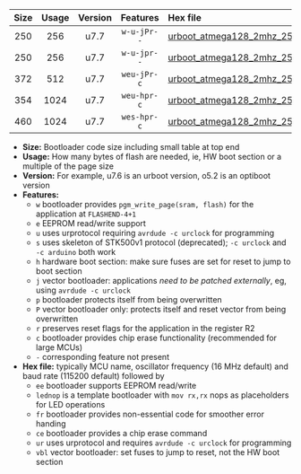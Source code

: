 |Size|Usage|Version|Features|Hex file|
|:-:|:-:|:-:|:-:|:--|
|250|256|u7.7|`w-u-jPr--`|[urboot_atmega128_2mhz_250000bps_lednop_ur_vbl.hex](https://raw.githubusercontent.com/stefanrueger/urboot.hex/main/mcus/atmega128/fcpu_2mhz/250000_bps/urboot_atmega128_2mhz_250000bps_lednop_ur_vbl.hex)|
|250|256|u7.7|`w-u-jpr--`|[urboot_atmega128_2mhz_250000bps_lednop_fr_ur_vbl.hex](https://raw.githubusercontent.com/stefanrueger/urboot.hex/main/mcus/atmega128/fcpu_2mhz/250000_bps/urboot_atmega128_2mhz_250000bps_lednop_fr_ur_vbl.hex)|
|372|512|u7.7|`weu-jPr-c`|[urboot_atmega128_2mhz_250000bps_ee_lednop_fr_ce_ur_vbl.hex](https://raw.githubusercontent.com/stefanrueger/urboot.hex/main/mcus/atmega128/fcpu_2mhz/250000_bps/urboot_atmega128_2mhz_250000bps_ee_lednop_fr_ce_ur_vbl.hex)|
|354|1024|u7.7|`weu-hpr-c`|[urboot_atmega128_2mhz_250000bps_ee_lednop_fr_ce_ur.hex](https://raw.githubusercontent.com/stefanrueger/urboot.hex/main/mcus/atmega128/fcpu_2mhz/250000_bps/urboot_atmega128_2mhz_250000bps_ee_lednop_fr_ce_ur.hex)|
|460|1024|u7.7|`wes-hpr-c`|[urboot_atmega128_2mhz_250000bps_ee_lednop_fr_ce.hex](https://raw.githubusercontent.com/stefanrueger/urboot.hex/main/mcus/atmega128/fcpu_2mhz/250000_bps/urboot_atmega128_2mhz_250000bps_ee_lednop_fr_ce.hex)|

- **Size:** Bootloader code size including small table at top end
- **Usage:** How many bytes of flash are needed, ie, HW boot section or a multiple of the page size
- **Version:** For example, u7.6 is an urboot version, o5.2 is an optiboot version
- **Features:**
  + `w` bootloader provides `pgm_write_page(sram, flash)` for the application at `FLASHEND-4+1`
  + `e` EEPROM read/write support
  + `u` uses urprotocol requiring `avrdude -c urclock` for programming
  + `s` uses skeleton of STK500v1 protocol (deprecated); `-c urclock` and `-c arduino` both work
  + `h` hardware boot section: make sure fuses are set for reset to jump to boot section
  + `j` vector bootloader: applications *need to be patched externally*, eg, using `avrdude -c urclock`
  + `p` bootloader protects itself from being overwritten
  + `P` vector bootloader only: protects itself and reset vector from being overwritten
  + `r` preserves reset flags for the application in the register R2
  + `c` bootloader provides chip erase functionality (recommended for large MCUs)
  + `-` corresponding feature not present
- **Hex file:** typically MCU name, oscillator frequency (16 MHz default) and baud rate (115200 default) followed by
  + `ee` bootloader supports EEPROM read/write
  + `lednop` is a template bootloader with `mov rx,rx` nops as placeholders for LED operations
  + `fr` bootloader provides non-essential code for smoother error handing
  + `ce` bootloader provides a chip erase command
  + `ur` uses urprotocol and requires `avrdude -c urclock` for programming
  + `vbl` vector bootloader: set fuses to jump to reset, not the HW boot section
